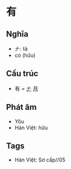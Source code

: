 # 有

## Nghĩa

* 𠂇: tả
* có (hữu)

## Cấu trúc
* 有 = [𠂇](𠂇.md) [月](月.md)

## Phát âm

* Yǒu
* Hán Việt: hữu

## Tags
* Hán Việt: Sơ cấp//05

<script>window.HANZI_FIELD='有';</script>
